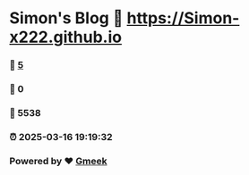 # Simon's Blog :link: https://Simon-x222.github.io 
### :page_facing_up: [5](https://Simon-x222.github.io/tag.html) 
### :speech_balloon: 0 
### :hibiscus: 5538 
### :alarm_clock: 2025-03-16 19:19:32 
### Powered by :heart: [Gmeek](https://github.com/Meekdai/Gmeek)
